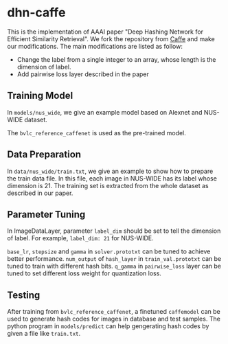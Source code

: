 # dhn-caffe

This is the implementation of AAAI paper "Deep Hashing Network for Efficient Similarity Retrieval". We fork the repository from [Caffe](https://github.com/BVLC/caffe) and make our modifications. The main modifications are listed as follow:

- Change the label from a single integer to an array, whose length is the dimension of label.
- Add pairwise loss layer described in the paper

Training Model
---------------

In `models/nus_wide`, we give an example model based on Alexnet and NUS-WIDE dataset.

The `bvlc_reference_caffenet` is used as the pre-trained model.

Data Preparation
---------------
In `data/nus_wide/train.txt`, we give an example to show how to prepare the train data file. In this file, each image in NUS-WIDE has its label whose dimension is 21. The training set is extracted from the whole dataset as described in our paper.

Parameter Tuning
---------------
In ImageDataLayer, parameter `label_dim` should be set to tell the dimension of label. For example, `label_dim: 21` for NUS-WIDE. 

`base_lr`, `stepsize` and `gamma` in `solver.prototxt` can be tuned to achieve better performance. `num_output` of `hash_layer` in `train_val.prototxt` can be tuned to train with different hash bits. `q_gamma` in `pairwise_loss` layer can be tuned to set different loss weight for quantization loss.

Testing
---------------
After training from `bvlc_reference_caffenet`, a finetuned `caffemodel` can be used to generate hash codes for images in database and test samples. The python program in `models/predict` can help gengerating hash codes by given a file like `train.txt`.
